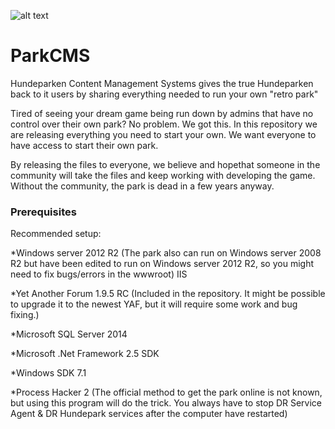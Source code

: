 ![alt text](https://i.imgur.com/cCiOvMV.png)
# ParkCMS
Hundeparken Content Management Systems gives the true Hundeparken back to it users by sharing everything needed to run your own "retro park"


Tired of seeing your dream game being run down by admins that have no control over their own park?
No problem. We got this. In this repository we are releasing everything you need to start your own. We want everyone to have access to start their own park. 

By releasing the files to everyone, we believe and hopethat someone in the community will take the files and keep working with developing the game. Without the community, the park is dead in a few years anyway.

### Prerequisites
Recommended setup:

*Windows server 2012 R2 (The park also can run on Windows server 2008 R2 but have been edited to run on Windows server 2012 R2, so you might need to fix bugs/errors in the wwwroot)
IIS

*Yet Another Forum 1.9.5 RC (Included in the repository. It might be possible to upgrade it to the newest YAF, but it will require some work and bug fixing.)

*Microsoft SQL Server 2014

*Microsoft .Net Framework 2.5 SDK

*Windows SDK 7.1

*Process Hacker 2 (The official method to get the park online is not known, but using this program will do the trick. You always have to stop DR Service Agent & DR Hundepark services after the computer have restarted)
